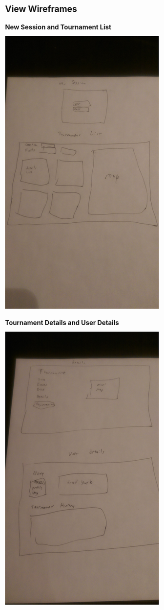 # View Wireframes

## New Session and Tournament List
![wireframe1]

## Tournament Details and User Details
![wireframe2]

[wireframe1]: ./wireframes/wireframe1.jpg
[wireframe2]: ./wireframes/wireframe2.jpg
